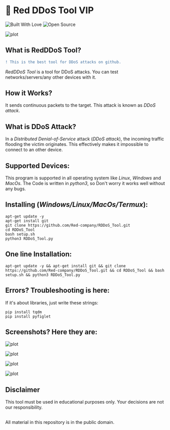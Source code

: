 # 🔫 Red DDoS Tool VIP

<p align="left" display="inline-block">
<img title="Built With Love" src="https://forthebadge.com/images/badges/built-with-love.svg"> <img title="Open Source" src="https://img.shields.io/badge/Open%20Source-%E2%99%A5-red"></p>

![plot](./Screenshots/RDDoS_main.png)

## What is RedDDoS Tool?
```diff
! This is the best tool for DDoS attacks on github.
```

 _RedDDoS Tool_ is a tool for DDoS attacks. You can test networks/servers/any other devices with it.

## How it Works? 
 It sends continuous packets to the target. This attack is known as _DDoS attack_.

## What is DDoS Attack?
 In a _Distributed Denial-of-Service_ attack (_DDoS attack_), the incoming traffic flooding the victim originates. This effectively makes it impossible to connect to an other device.

## Supported Devices:
 This program is supported in all operating system like _Linux_, _Windows_ and _MacOs_. The Code is written in _python3_, so Don't worry it works well without any bugs.

## Installing (_Windows/Linux/MacOs/Termux_):
```
apt-get update -y
apt-get install git
git clone https://github.com/Red-company/RDDoS_Tool.git
cd RDDoS_Tool
bash setup.sh
python3 RDDoS_Tool.py
```

## One line Installation:
```
apt-get update -y && apt-get install git && git clone https://github.com/Red-company/RDDoS_Tool.git && cd RDDoS_Tool && bash setup.sh && python3 RDDoS_Tool.py
```

## Errors? Troubleshooting is here:
If it's about libraries, just write these strings:
```
pip install tqdm
pip install pyfiglet
```

## Screenshots? Here they are:

![plot](./Screenshots/RDDoS_about.png)

![plot](./Screenshots/RDDoS_ip.png)

![plot](./Screenshots/RDDoS_preparing.png)

![plot](./Screenshots/RDDoS_process.png)

## Disclaimer

This tool must be used in educational purposes only. Your decisions are not our responsibility.

##
All material in this repository is in the public domain.
